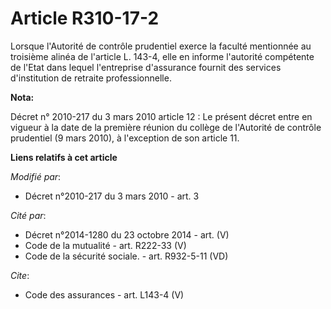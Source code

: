# Article R310-17-2

Lorsque l'Autorité de contrôle prudentiel exerce la faculté mentionnée au troisième alinéa de l'article L. 143-4, elle en
informe l'autorité compétente de l'Etat dans lequel l'entreprise d'assurance fournit des services d'institution de retraite
professionnelle.

**Nota:**

Décret n° 2010-217 du 3 mars 2010 article 12 : Le présent décret entre en vigueur à la date de la première réunion du collège
de l'Autorité de contrôle prudentiel (9 mars 2010), à l'exception de son article 11.

**Liens relatifs à cet article**

_Modifié par_:

  - Décret n°2010-217 du 3 mars 2010 - art. 3

_Cité par_:

  - Décret n°2014-1280 du 23 octobre 2014 - art. (V)
  - Code de la mutualité - art. R222-33 (V)
  - Code de la sécurité sociale. - art. R932-5-11 (VD)

_Cite_:

  - Code des assurances - art. L143-4 (V)
